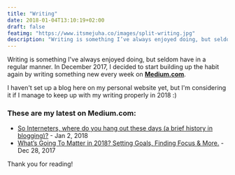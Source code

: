 ```yaml
---
title: "Writing"
date: 2018-01-04T13:10:19+02:00
draft: false
featimg: "https://www.itsmejuha.co/images/split-writing.jpg"
description: "Writing is something I’ve always enjoyed doing, but seldom have in a regular manner. In December 2017, I decided to start building up the habit again by writing something new every week on Medium.com."
---
```


Writing is something I've always enjoyed doing, but seldom have in a regular manner. In December 2017, I decided to start building up the habit again by writing something new every week on **[Medium.com](https://medium.com/@juhaliikala/)**.

I haven't set up a blog here on my personal website yet, but I'm considering it if I manage to keep up with my writing properly in 2018 :)

### These are my latest on Medium.com:

* [So Interneters, where do you hang out these days (a brief history in blogging)?](https://medium.com/@juhaliikala/so-interneters-where-do-you-hang-out-these-days-a-brief-history-in-blogging-4a47b162687) - <time datetime="2018-01-02">Jan 2, 2018</time>
* [What’s Going To Matter in 2018? Setting Goals, Finding Focus & More.](https://medium.com/@juhaliikala/whats-going-to-matter-in-2018-setting-goals-finding-focus-more-e490d51b7b3b) - <time datetime="2017-12-28">Dec 28, 2017</time>

Thank you for reading!
